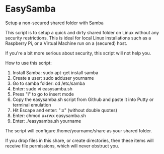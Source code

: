# EasySamba
Setup a non-secured shared folder with Samba

This script is to setup a quick and dirty shared folder on Linux
without any security restrictions. This is ideal for local Linux installations
such as a Raspberry Pi, or a Virtual Machine run on a (secured) host.

If you're a bit more serious about security, this script will not help you.

How to use this script:
1.  Install Samba: sudo apt-get install samba
2.  Create a user: sudo adduser yourname
3.  Go to samba folder: cd /etc/samba
4.  Enter: sudo vi easysamba.sh
5.  Press "i" to go to insert mode
5.  Copy the easysamba.sh script from Github and paste it into Putty or terminal emulation
6.  Hit Escape and enter: ":x" (without double quotes)
7.  Enter: chmod u+rwx easysamba.sh
8.  Enter: ./easysamba.sh yourname

The script will configure /home/yourname/share as your shared folder.

If you drop files in this share, or create directories, then these items
will receive file permissions, which will never obstruct you.
